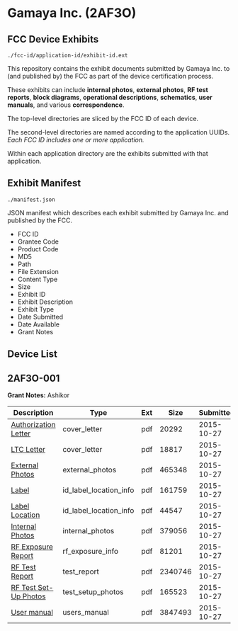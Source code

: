 # Gamaya Inc. (2AF3O)
## FCC Device Exhibits

```
./fcc-id/application-id/exhibit-id.ext
```

This repository contains the exhibit documents submitted by Gamaya Inc. to (and published by) the FCC as part of the device certification process.

These exhibits can include **internal photos**, **external photos**, **RF test reports**, **block diagrams**, **operational descriptions**, **schematics**, **user manuals**, and various **correspondence**.

The top-level directories are sliced by the FCC ID of each device.

The second-level directories are named according to the application UUIDs. *Each FCC ID includes one or more application.*

Within each application directory are the exhibits submitted with that application. 

## Exhibit Manifest

```
./manifest.json
```

JSON manifest which describes each exhibit submitted by Gamaya Inc. and published by the FCC.

- FCC ID
- Grantee Code
- Product Code
- MD5
- Path
- File Extension
- Content Type
- Size
- Exhibit ID
- Exhibit Description
- Exhibit Type
- Date Submitted
- Date Available
- Grant Notes

## Device List
## 2AF3O-001
**Grant Notes:** Ashikor

| Description | Type | Ext | Size | Submitted | Available |
| ----------- | ---- | --- | ---- | --------- | --------- |
| [Authorization Letter](2AF3O-001/131321a575df6678db55139090554625/2795401.pdf) | cover_letter | pdf | 20292 | 2015-10-27 | 2015-10-27 |
| [LTC Letter](2AF3O-001/131321a575df6678db55139090554625/2795402.pdf) | cover_letter | pdf | 18817 | 2015-10-27 | 2015-10-27 |
| [External Photos](2AF3O-001/131321a575df6678db55139090554625/2795403.pdf) | external_photos | pdf | 465348 | 2015-10-27 | 2015-10-27 |
| [Label](2AF3O-001/131321a575df6678db55139090554625/2795404.pdf) | id_label_location_info | pdf | 161759 | 2015-10-27 | 2015-10-27 |
| [Label Location](2AF3O-001/131321a575df6678db55139090554625/2795405.pdf) | id_label_location_info | pdf | 44547 | 2015-10-27 | 2015-10-27 |
| [Internal Photos](2AF3O-001/131321a575df6678db55139090554625/2795406.pdf) | internal_photos | pdf | 379056 | 2015-10-27 | 2015-10-27 |
| [RF Exposure Report](2AF3O-001/131321a575df6678db55139090554625/2795408.pdf) | rf_exposure_info | pdf | 81201 | 2015-10-27 | 2015-10-27 |
| [RF Test Report](2AF3O-001/131321a575df6678db55139090554625/2795410.pdf) | test_report | pdf | 2340746 | 2015-10-27 | 2015-10-27 |
| [RF Test Set-Up Photos](2AF3O-001/131321a575df6678db55139090554625/2795411.pdf) | test_setup_photos | pdf | 165523 | 2015-10-27 | 2015-10-27 |
| [User manual](2AF3O-001/131321a575df6678db55139090554625/2795412.pdf) | users_manual | pdf | 3847493 | 2015-10-27 | 2015-10-27 |
